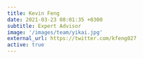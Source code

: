 ```yaml
---
title: Kevin Feng
date: 2021-03-23 08:01:35 +0300
subtitle: Expert Advisor
image: '/images/team/yikai.jpg'
external_url: https://twitter.com/kfeng027
active: true
---
```

